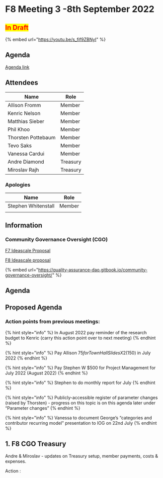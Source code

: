 # F8 Meeting 3 -8th September 2022

## <mark style="color:red;">In Draft</mark>

{% embed url="https://youtu.be/s_fif9ZBNyI" %}

## Agenda

[Agenda link](https://docs.google.com/document/d/1M6lE6lgwWqPpqFBmABqGOaWfLcEbFfssU\_S-1j\_vA9A/edit?usp=sharing)

## Attendees

| Name               | Role     |
| ------------------ | -------- |
| Allison Fromm      | Member   |
| Kenric Nelson      | Member   |
| Matthias Sieber    | Member   |
| Phil Khoo          | Member   |
| Thorsten Pottebaum | Member   |
| Tevo Saks          | Member   |
| Vanessa Cardui     | Member   |
| Andre Diamond      | Treasury |
| Miroslav Rajh      | Treasury |

### Apologies

| Name                | Role   |
| ------------------- | ------ |
| Stephen Whitenstall | Member |
|                     |        |

## Information

### Community Governance Oversight (CGO)

[F7 Ideascale Proposal](https://cardano.ideascale.com/c/idea/383517)

[F8 Ideascale proposal](https://cardano.ideascale.com/c/idea/398225)

{% embed url="https://quality-assurance-dao.gitbook.io/community-governance-oversight/" %}

## Agenda

## Proposed Agenda <a href="#docs-internal-guid-c33d3c76-7fff-1b87-a100-a158d4f0612c" id="docs-internal-guid-c33d3c76-7fff-1b87-a100-a158d4f0612c"></a>

### Action points from previous meetings:

{% hint style="info" %}
In August 2022 pay reminder of the research budget to Kenric (carry this action point over to next meeting)
{% endhint %}

{% hint style="info" %}
Pay Allison $75 for Town Hall Slides X 2 ($150) in July 2022
{% endhint %}

{% hint style="info" %}
Pay Stephen W $500 for Project Management for July 2022 (August 2022)
{% endhint %}

{% hint style="info" %}
Stephen to do monthly report for July
{% endhint %}

{% hint style="info" %}
Publicly-accessible register of parameter changes (raised by Thorsten) - progress on this topic is on this agenda later under “Parameter changes”
{% endhint %}

{% hint style="info" %}
Vanessa to document George’s “categories and contributor recurring model” presentation to IOG on 22nd July
{% endhint %}

## 1. F8 CGO Treasury

Andre & Miroslav - updates on Treasury setup, member payments, costs & expenses.

Action :&#x20;
